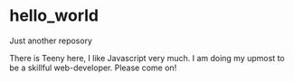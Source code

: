 # hello_world
Just another reposory

There is Teeny here, I like Javascript very much. I am doing my upmost to be a skillful web-developer.
Please come on!
